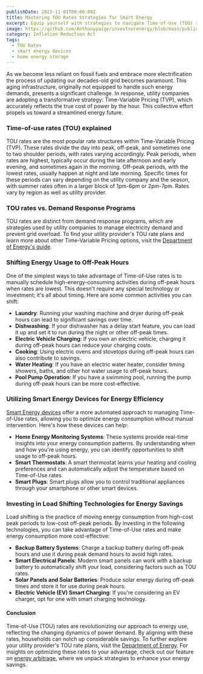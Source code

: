 ```yaml
---
publishDate: 2023-11-01T00:00:00Z
title: Mastering TOU Rates Strategies for Smart Energy
excerpt: Equip yourself with strategies to navigate Time-of-Use (TOU) rates effectively. This guide offers insights into optimizing your energy consumption patterns to save on utility bills and alleviate grid pressure.
image: https://github.com/Anthonypaige/investnurenergy/blob/main/public/images/cover-art/IIYE-2-cover-art.png?raw=true
category: Inflation Reduction Act
tags:
  - TOU Rates
  - smart energy devices
  - home energy storage
---
```


As we become less reliant on fossil fuels and embrace more electrification
the process of updating our decades-old grid becomes paramount. This aging infrastructure, originally not equipped to handle such energy demands, presents a significant challenge. In response, utility companies are adopting a transformative strategy: Time-Variable Pricing (TVP), which accurately reflects the true cost of power by the hour. This collective effort propels us toward a streamlined energy future.

### **Time-of-use rates (TOU) explained**

TOU rates are the most popular rate structures within Time-Variable Pricing (TVP). These rates divide the day into peak, off-peak, and sometimes one to two shoulder periods, with rates varying accordingly. Peak periods, when rates are highest, typically occur during the late afternoon and early evening, and sometimes again in the morning. Off-peak periods, with the lowest rates, usually happen at night and late morning. Specific times for these periods can vary depending on the utility company and the season, with summer rates often in a larger block of 1pm-6pm or 2pm-7pm. Rates vary by region as well as utility provider.

### **TOU rates vs. Demand Response Programs**

TOU rates are distinct from demand response programs, which are strategies used by utility companies to manage electricity demand and prevent grid overload. To find your utility provider's TOU rate plans and learn more about other Time-Variable Pricing options, visit the [Department of Energy's guide](https://www.energy.gov/).

### **Shifting Energy Usage to Off-Peak Hours**

One of the simplest ways to take advantage of Time-of-Use rates is to manually schedule high-energy-consuming activities during off-peak hours when rates are lowest. This doesn't require any special technology or investment; it's all about timing. Here are some common activities you can shift:

- **Laundry**: Running your washing machine and dryer during off-peak hours can lead to significant savings over time.
- **Dishwashing**: If your dishwasher has a delay start feature, you can load it up and set it to run during the night or other off-peak times.
- **Electric Vehicle Charging**: If you own an electric vehicle, charging it during off-peak hours can reduce your charging costs.
- **Cooking**: Using electric ovens and stovetops during off-peak hours can also contribute to savings.
- **Water Heating**: If you have an electric water heater, consider timing showers, baths, and other hot water usage to off-peak hours.
- **Pool Pump Operation**: If you have a swimming pool, running the pump during off-peak hours can be more cost-effective.

### **Utilizing Smart Energy Devices for Energy Efficiency**

[Smart Energy devices](https://investinyourenergy.com/state-level-rebates/smart-energy-devices) offer a more automated approach to managing Time-of-Use rates, allowing you to optimize energy consumption without manual intervention. Here's how these devices can help:

- **Home Energy Monitoring Systems**: These systems provide real-time insights into your energy consumption patterns. By understanding when and how you're using energy, you can identify opportunities to shift usage to off-peak hours.
- **Smart Thermostats**: A smart thermostat learns your heating and cooling preferences and can automatically adjust the temperature based on Time-of-Use rates.
- **Smart Plugs**: Smart plugs allow you to control traditional appliances through your smartphone or other smart devices.

### Investing in Load Shifting Technologies for Energy Savings

Load shifting is the practice of moving energy consumption from high-cost peak periods to low-cost off-peak periods. By investing in the following technologies, you can take advantage of Time-of-Use rates and make energy consumption more cost-effective:

- **Backup Battery Systems**: Charge a backup battery during off-peak hours and use it during peak demand hours to avoid high rates.
- **Smart Electrical Panels**: Modern smart panels can work with a backup battery to automatically shift your load, considering factors such as TOU rates.
- **Solar Panels and Solar Batteries**: Produce solar energy during off-peak times and store it for use during peak hours.
- **Electric Vehicle (EV) Smart Charging**: If you're considering an EV charger, opt for one with smart charging technology.

#### Conclusion

Time-of-Use (TOU) rates are revolutionizing our approach to energy use, reflecting the changing dynamics of power demand. By aligning with these rates, households can notch up considerable savings. To further explore your utility provider's TOU rate plans, visit the [Department of Energy](https://www.energy.gov/). For insights on optimizing these rates to your advantage, check out our feature on [energy arbitrage](https://investinyourenergy.com/what-is-energy-arbitrage), where we unpack strategies to enhance your energy savings.
